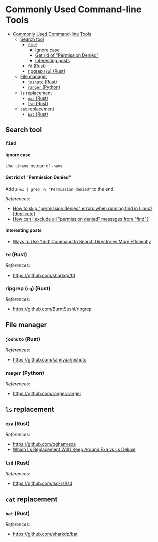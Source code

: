 # Commonly Used Command-line Tools

- [Commonly Used Command-line Tools](#commonly-used-command-line-tools)
  - [Search tool](#search-tool)
    - [`find`](#find)
      - [Ignore case](#ignore-case)
      - [Get rid of "Permission Denied"](#get-rid-of-permission-denied)
      - [Interesting posts](#interesting-posts)
    - [`fd` (Rust)](#fd-rust)
    - [ripgrep (`rg`) (Rust)](#ripgrep-rg-rust)
  - [File manager](#file-manager)
    - [`joshuto` (Rust)](#joshuto-rust)
    - [`ranger` (Python)](#ranger-python)
  - [`ls` replacement](#ls-replacement)
    - [`exa` (Rust)](#exa-rust)
    - [`lsd` (Rust)](#lsd-rust)
  - [`cat` replacement](#cat-replacement)
    - [`bat` (Rust)](#bat-rust)

## Search tool

### `find`

#### Ignore case

Use `-iname` instead of `-name`.

#### Get rid of "Permission Denied"

Add `2>&1 | grep -v "Permission denied"` to the end.

*References*:

- [How to skip "permission denied" errors when running find in Linux? \[duplicate\]](https://unix.stackexchange.com/questions/42841/how-to-skip-permission-denied-errors-when-running-find-in-linux)
- [How can I exclude all "permission denied" messages from "find"?](https://stackoverflow.com/questions/762348/how-can-i-exclude-all-permission-denied-messages-from-find)

#### Interesting posts

- [Ways to Use ‘find’ Command to Search Directories More Efficiently](https://www.tecmint.com/find-directory-in-linux/)

### `fd` (Rust)

*References*:

- https://github.com/sharkdp/fd

### ripgrep (`rg`) (Rust)

*References*:

- https://github.com/BurntSushi/ripgrep

## File manager

### `joshuto` (Rust)

*References*:

- https://github.com/kamiyaa/joshuto

### `ranger` (Python)

*References*:

- https://github.com/ranger/ranger

## `ls` replacement

### `exa` (Rust)

*References*:

- https://github.com/ogham/exa
- [Which Ls Replacement Will I Keep Around Exa vs Ls Deluxe](https://www.youtube.com/watch?v=PDu1e6S_gWw)

### `lsd` (Rust)

*References*:

- https://github.com/lsd-rs/lsd

## `cat` replacement

### `bat` (Rust)

*References*:

- https://github.com/sharkdp/bat
